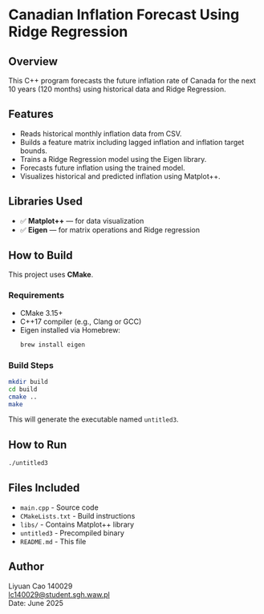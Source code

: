 # Canadian Inflation Forecast Using Ridge Regression

## Overview
This C++ program forecasts the future inflation rate of Canada for the next 10 years (120 months) using historical data and Ridge Regression.

## Features
- Reads historical monthly inflation data from CSV.
- Builds a feature matrix including lagged inflation and inflation target bounds.
- Trains a Ridge Regression model using the Eigen library.
- Forecasts future inflation using the trained model.
- Visualizes historical and predicted inflation using Matplot++.

## Libraries Used
- ✅ **Matplot++** — for data visualization
- ✅ **Eigen** — for matrix operations and Ridge regression

## How to Build
This project uses **CMake**.

### Requirements
- CMake 3.15+
- C++17 compiler (e.g., Clang or GCC)
- Eigen installed via Homebrew:  
  ```bash
  brew install eigen
  ```

### Build Steps
```bash
mkdir build
cd build
cmake ..
make
```

This will generate the executable named `untitled3`.

## How to Run
```bash
./untitled3
```

## Files Included
- `main.cpp` - Source code
- `CMakeLists.txt` - Build instructions
- `libs/` - Contains Matplot++ library
- `untitled3` - Precompiled binary 
- `README.md` - This file

## Author
Liyuan Cao  140029  
lc140029@student.sgh.waw.pl  
Date: June 2025
